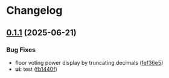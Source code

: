 # Changelog

## [0.1.1](https://github.com/RogerLamTd/dao-ui-mono/compare/aragonette-v0.1.0...aragonette-v0.1.1) (2025-06-21)


### Bug Fixes

* floor voting power display by truncating decimals ([fef36e5](https://github.com/RogerLamTd/dao-ui-mono/commit/fef36e51fd7ee1ebbe99cdc84750744591f4b9c4))
* **ui:** test ([fb1440f](https://github.com/RogerLamTd/dao-ui-mono/commit/fb1440f3e19c0040e35fd6e9a084e078c963d367))
